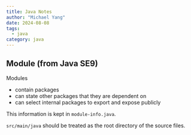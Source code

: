 ```yaml
---
title: Java Notes
author: "Michael Yang"
date: 2024-08-08
tags:
  - java
category: java
---
```


## Module (from Java SE9)

Modules

- contain packages
- can state other packages that they are dependent on
- can select internal packages to export and expose publicly

This information is kept in `module-info.java`.

`src/main/java` should be treated as the root directory of the source files.
